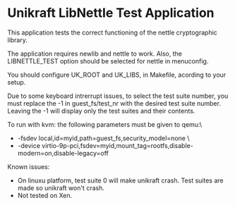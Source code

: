# Unikraft LibNettle Test Application

This application tests the correct functioning of the nettle cryptographic
library.

The application requires newlib and nettle to work. Also, the LIBNETTLE_TEST
option should be selected for nettle in menuconfig.

You should configure UK_ROOT and UK_LIBS, in Makefile, acording to your setup.

Due to some keyboard intrerrupt issues, to select the test suite number, you
must replace the -1 in guest_fs/test_nr with the desired test suite number.
Leaving the -1 will display only the test suites and their contents.

To run with kvm: the following parameters must be given to qemu:\
*   -fsdev local,id=myid,path=guest_fs,security_model=none \
*   -device virtio-9p-pci,fsdev=myid,mount_tag=rootfs,disable-modern=on,disable-legacy=off

Known issues:
*   On linuxu platform, test suite 0 will make unikraft crash. Test suites
    are made so unikraft won't crash.
*   Not tested on Xen.

